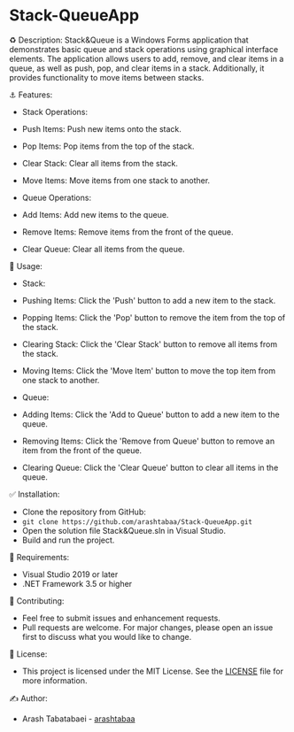# Stack-QueueApp
♻️ Description:
Stack&Queue is a Windows Forms application that demonstrates basic queue and stack operations using graphical interface elements. The application allows users to add, remove, and clear items in a queue, as well as push, pop, and clear items in a stack. Additionally, it provides functionality to move items between stacks.

⚓ Features:

- Stack Operations:
- Push Items: Push new items onto the stack.
- Pop Items: Pop items from the top of the stack.
- Clear Stack: Clear all items from the stack.
- Move Items: Move items from one stack to another.

- Queue Operations:
- Add Items: Add new items to the queue.
- Remove Items: Remove items from the front of the queue.
- Clear Queue: Clear all items from the queue.

💎 Usage:

- Stack:
- Pushing Items: Click the 'Push' button to add a new item to the stack.
- Popping Items: Click the 'Pop' button to remove the item from the top of the stack.
- Clearing Stack: Click the 'Clear Stack' button to remove all items from the stack.
- Moving Items: Click the 'Move Item' button to move the top item from one stack to another.

- Queue:
- Adding Items: Click the 'Add to Queue' button to add a new item to the queue.
- Removing Items: Click the 'Remove from Queue' button to remove an item from the front of the queue.
- Clearing Queue: Click the 'Clear Queue' button to clear all items in the queue.


✅ Installation:
- Clone the repository from GitHub:
- ```git clone https://github.com/arashtabaa/Stack-QueueApp.git```
- Open the solution file Stack&Queue.sln in Visual Studio.
- Build and run the project.

💫 Requirements:
- Visual Studio 2019 or later
- .NET Framework 3.5 or higher

📍 Contributing:
- Feel free to submit issues and enhancement requests.
- Pull requests are welcome. For major changes, please open an issue first to discuss what you would like to change.

🪪 License:
- This project is licensed under the MIT License. See the [LICENSE](https://github.com/arashtabaa/Stack-QueueApp/tree/main?tab=MIT-1-ov-file#) file for more information.

✍️ Author:
- Arash Tabatabaei - [arashtabaa](https://github.com/arashtabaa)
